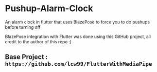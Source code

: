 # Pushup-Alarm-Clock
An alarm clock in flutter that uses BlazePose to force you to do pushups before turning off


BlazePose integration with Flutter was done using this GitHub project, all credit to the author of this repo :) 
## Base Project : `https://github.com/lcw99/FlutterWithMediaPipe`
